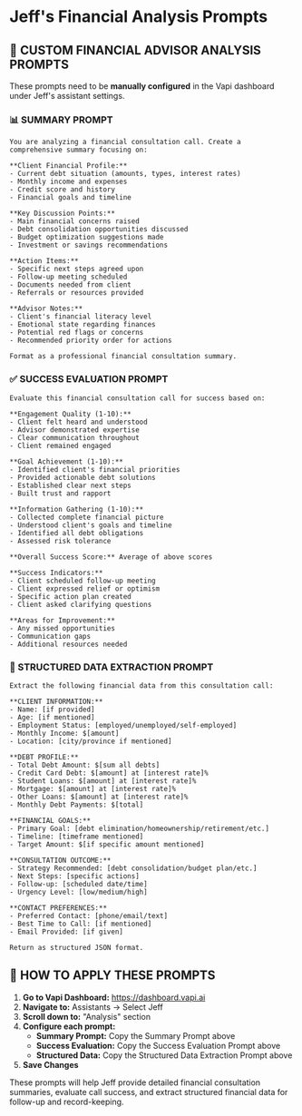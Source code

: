 # Jeff's Financial Analysis Prompts

## 🏦 CUSTOM FINANCIAL ADVISOR ANALYSIS PROMPTS

These prompts need to be **manually configured** in the Vapi dashboard under Jeff's assistant settings.

### 📊 SUMMARY PROMPT

```
You are analyzing a financial consultation call. Create a comprehensive summary focusing on:

**Client Financial Profile:**
- Current debt situation (amounts, types, interest rates)
- Monthly income and expenses
- Credit score and history
- Financial goals and timeline

**Key Discussion Points:**
- Main financial concerns raised
- Debt consolidation opportunities discussed
- Budget optimization suggestions made
- Investment or savings recommendations

**Action Items:**
- Specific next steps agreed upon
- Follow-up meeting scheduled
- Documents needed from client
- Referrals or resources provided

**Advisor Notes:**
- Client's financial literacy level
- Emotional state regarding finances
- Potential red flags or concerns
- Recommended priority order for actions

Format as a professional financial consultation summary.
```

### ✅ SUCCESS EVALUATION PROMPT

```
Evaluate this financial consultation call for success based on:

**Engagement Quality (1-10):**
- Client felt heard and understood
- Advisor demonstrated expertise
- Clear communication throughout
- Client remained engaged

**Goal Achievement (1-10):**
- Identified client's financial priorities
- Provided actionable debt solutions
- Established clear next steps
- Built trust and rapport

**Information Gathering (1-10):**
- Collected complete financial picture
- Understood client's goals and timeline
- Identified all debt obligations
- Assessed risk tolerance

**Overall Success Score:** Average of above scores

**Success Indicators:**
- Client scheduled follow-up meeting
- Client expressed relief or optimism
- Specific action plan created
- Client asked clarifying questions

**Areas for Improvement:**
- Any missed opportunities
- Communication gaps
- Additional resources needed
```

### 🔧 STRUCTURED DATA EXTRACTION PROMPT

```
Extract the following financial data from this consultation call:

**CLIENT INFORMATION:**
- Name: [if provided]
- Age: [if mentioned]
- Employment Status: [employed/unemployed/self-employed]
- Monthly Income: $[amount]
- Location: [city/province if mentioned]

**DEBT PROFILE:**
- Total Debt Amount: $[sum all debts]
- Credit Card Debt: $[amount] at [interest rate]%
- Student Loans: $[amount] at [interest rate]%
- Mortgage: $[amount] at [interest rate]%
- Other Loans: $[amount] at [interest rate]%
- Monthly Debt Payments: $[total]

**FINANCIAL GOALS:**
- Primary Goal: [debt elimination/homeownership/retirement/etc.]
- Timeline: [timeframe mentioned]
- Target Amount: $[if specific amount mentioned]

**CONSULTATION OUTCOME:**
- Strategy Recommended: [debt consolidation/budget plan/etc.]
- Next Steps: [specific actions]
- Follow-up: [scheduled date/time]
- Urgency Level: [low/medium/high]

**CONTACT PREFERENCES:**
- Preferred Contact: [phone/email/text]
- Best Time to Call: [if mentioned]
- Email Provided: [if given]

Return as structured JSON format.
```

## 📱 HOW TO APPLY THESE PROMPTS

1. **Go to Vapi Dashboard:** https://dashboard.vapi.ai
2. **Navigate to:** Assistants → Select Jeff
3. **Scroll down to:** "Analysis" section
4. **Configure each prompt:**
   - **Summary Prompt:** Copy the Summary Prompt above
   - **Success Evaluation:** Copy the Success Evaluation Prompt above
   - **Structured Data:** Copy the Structured Data Extraction Prompt above
5. **Save Changes**

These prompts will help Jeff provide detailed financial consultation summaries, evaluate call success, and extract structured financial data for follow-up and record-keeping.
